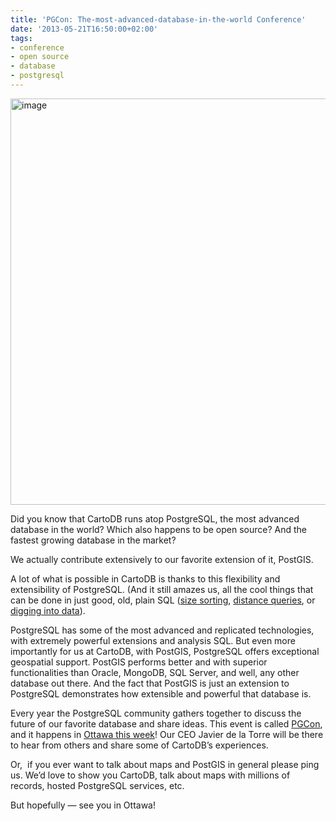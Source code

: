 ```yaml
---
title: 'PGCon: The-most-advanced-database-in-the-world Conference'
date: '2013-05-21T16:50:00+02:00'
tags:
- conference
- open source
- database
- postgresql
---
```


<img alt="image" src="http://cartodb.s3.amazonaws.com/tumblr/posts/pgcon-post-proc.png" width="650px"/>

Did you know that CartoDB runs atop PostgreSQL, the most advanced database in the world? Which also happens to be open source? And the fastest growing database in the market?

We actually contribute extensively to our favorite extension of it, PostGIS.

A lot of what is possible in CartoDB is thanks to this flexibility and extensibility of PostgreSQL. (And it still amazes us, all the cool things that can be done in just good, old, plain SQL (<a href="http://bit.ly/14teslN">size sorting</a>, <a href="http://developers.cartodb.com/tutorials/query_by_distance.html">distance queries</a>, or <a href="http://developers.cartodb.com/tutorials/visualizing_relationships.html">digging into data</a>).

PostgreSQL has some of the most advanced and replicated technologies, with extremely powerful extensions and analysis SQL. But even more importantly for us at CartoDB, with PostGIS, PostgreSQL offers exceptional geospatial support. PostGIS performs better and with superior functionalities than Oracle, MongoDB, SQL Server, and well, any other database out there. And the fact that PostGIS is just an extension to PostgreSQL demonstrates how extensible and powerful that database is.

Every year the PostgreSQL community gathers together to discuss the future of our favorite database and share ideas. This event is called <a href="http://www.pgcon.org/2013/">PGCon</a>, and it happens in <a href="http://www.pgcon.org/2013/">Ottawa this week</a>! Our CEO Javier de la Torre will be there to hear from others and share some of CartoDB’s experiences.

Or,  if you ever want to talk about maps and PostGIS in general please ping us. We’d love to show you CartoDB, talk about maps with millions of records, hosted PostgreSQL services, etc.

But hopefully &#8212; see you in Ottawa!
